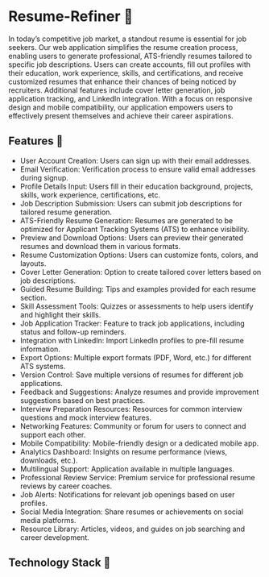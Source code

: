 # Resume-Refiner 📄
In today’s competitive job market, a standout resume is essential for job seekers. Our web application simplifies the resume creation process, enabling users to generate professional, ATS-friendly resumes tailored to specific job descriptions. Users can create accounts, fill out profiles with their education, work experience, skills, and certifications, and receive customized resumes that enhance their chances of being noticed by recruiters. Additional features include cover letter generation, job application tracking, and LinkedIn integration. With a focus on responsive design and mobile compatibility, our application empowers users to effectively present themselves and achieve their career aspirations.

## Features 📱
- User Account Creation: Users can sign up with their email addresses.
- Email Verification: Verification process to ensure valid email addresses during signup.
- Profile Details Input: Users fill in their education background, projects, skills, work experience, certifications, etc.
- Job Description Submission: Users can submit job descriptions for tailored resume generation.
- ATS-Friendly Resume Generation: Resumes are generated to be optimized for Applicant Tracking Systems (ATS) to enhance visibility.
- Preview and Download Options: Users can preview their generated resumes and download them in various formats.
- Resume Customization Options: Users can customize fonts, colors, and layouts.
- Cover Letter Generation: Option to create tailored cover letters based on job descriptions.
- Guided Resume Building: Tips and examples provided for each resume section.
- Skill Assessment Tools: Quizzes or assessments to help users identify and highlight their skills.
- Job Application Tracker: Feature to track job applications, including status and follow-up reminders.
- Integration with LinkedIn: Import LinkedIn profiles to pre-fill resume information.
- Export Options: Multiple export formats (PDF, Word, etc.) for different ATS systems.
- Version Control: Save multiple versions of resumes for different job applications.
- Feedback and Suggestions: Analyze resumes and provide improvement suggestions based on best practices.
- Interview Preparation Resources: Resources for common interview questions and mock interview features.
- Networking Features: Community or forum for users to connect and support each other.
- Mobile Compatibility: Mobile-friendly design or a dedicated mobile app.
- Analytics Dashboard: Insights on resume performance (views, downloads, etc.).
- Multilingual Support: Application available in multiple languages.
- Professional Review Service: Premium service for professional resume reviews by career coaches.
- Job Alerts: Notifications for relevant job openings based on user profiles.
- Social Media Integration: Share resumes or achievements on social media platforms.
- Resource Library: Articles, videos, and guides on job searching and career development.

## Technology Stack 🧰
